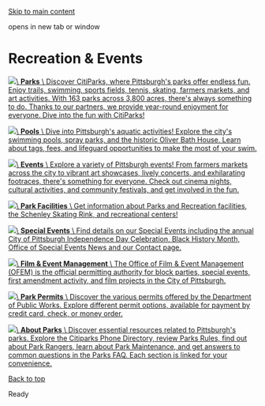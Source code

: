 [Skip to main content](https://www.pittsburghpa.gov/Recreation-Events#main-content)

opens in new tab or window

# Recreation & Events

[![](https://www.pittsburghpa.gov/files/assets/city/v/1/parks/images/parks/13924_lake-elizabeth.jpg?dimension=largethumbnail&w=480&h=316)\\
**Parks** \\
Discover CitiParks, where Pittsburgh's parks offer endless fun. Enjoy trails, swimming, sports fields, tennis, skating, farmers markets, and art activities. With 163 parks across 3,800 acres, there's always something to do. Thanks to our partners, we provide year-round enjoyment for everyone. Dive into the fun with CitiParks!](https://www.pittsburghpa.gov/Recreation-Events/Parks)

[![](https://www.pittsburghpa.gov/files/assets/city/v/1/parks/images/pools/21541_jack_stack_pic_webfinal.jpg?dimension=largethumbnail&w=480&h=316)\\
**Pools** \\
Dive into Pittsburgh's aquatic activities! Explore the city's swimming pools, spray parks, and the historic Oliver Bath House. Learn about tags, fees, and lifeguard opportunities to make the most of your swim.](https://www.pittsburghpa.gov/Recreation-Events/Pools)

[![](https://www.pittsburghpa.gov/files/assets/city/v/1/special-events/events/14683_cinema-in-the-park-hero.jpg?dimension=largethumbnail&w=480&h=316)\\
**Events** \\
Explore a variety of Pittsburgh events! From farmers markets across the city to vibrant art showcases, lively concerts, and exhilarating footraces, there's something for everyone. Check out cinema nights, cultural activities, and community festivals, and get involved in the fun.](https://www.pittsburghpa.gov/Recreation-Events/Events)

[![](https://www.pittsburghpa.gov/files/assets/city/v/1/dpw/images/moore-park-aerial-shot.png?dimension=largethumbnail&w=480&h=316)\\
**Park Facilities** \\
Get information about Parks and Recreation facilities, the Schenley Skating Rink, and recreational centers!](https://www.pittsburghpa.gov/Recreation-Events/Park-Facilities)

[![](https://www.pittsburghpa.gov/files/assets/city/v/1/special-events/events/12674_2018_dbjgr_-_tot_trot_-_runners.jpg?dimension=largethumbnail&w=480&h=316)\\
**Special Events** \\
Find details on our Special Events including the annual City of Pittsburgh Independence Day Celebration, Black History Month, Office of Special Events News and our Contact page.](https://www.pittsburghpa.gov/Recreation-Events/Special-Events)

[![](https://www.pittsburghpa.gov/files/assets/city/v/2/ofem/images/fm.png?dimension=largethumbnail&w=480&h=316)\\
**Film & Event Management** \\
The Office of Film & Event Management (OFEM) is the official permitting authority for block parties, special events, first amendment activity, and film projects in the City of Pittsburgh.](https://www.pittsburghpa.gov/Recreation-Events/Film-Event-Management)

[![](https://www.pittsburghpa.gov/files/assets/city/v/1/parks/images/parks/811_facility-rental.jpg?dimension=largethumbnail&w=480&h=316)\\
**Park Permits** \\
Discover the various permits offered by the Department of Public Works. Explore different permit options, available for payment by credit card, check, or money order.](https://www.pittsburghpa.gov/Recreation-Events/Park-Permits)

[![](https://www.pittsburghpa.gov/files/assets/city/v/1/parks/images/parks/13905_mckinely3.jpg?dimension=largethumbnail&w=480&h=316)\\
**About Parks** \\
Discover essential resources related to Pittsburgh's parks. Explore the Citiparks Phone Directory, review Parks Rules, find out about Park Rangers, learn about Park Maintenance, and get answers to common questions in the Parks FAQ. Each section is linked for your convenience.](https://www.pittsburghpa.gov/Recreation-Events/About-Parks)

[Back to top](https://www.pittsburghpa.gov/Recreation-Events#body-top)

Ready
